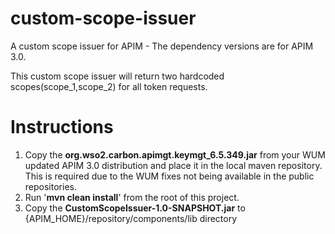# custom-scope-issuer
A custom scope issuer for APIM - The dependency versions are for APIM 3.0.

This custom scope issuer will return two hardcoded scopes(scope_1,scope_2) for all token requests. 

# Instructions

1. Copy the **org.wso2.carbon.apimgt.keymgt_6.5.349.jar** from your WUM updated  APIM 3.0 distribution and place it in the local maven repository. This is required due to the WUM fixes not being available in the public repositories.
2. Run '**mvn clean install**' from the root of this project.
3. Copy the **CustomScopeIssuer-1.0-SNAPSHOT.jar**  to {APIM_HOME}/repository/components/lib directory
